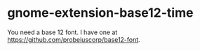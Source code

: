 # gnome-extension-base12-time

You need a base 12 font. I have one at https://github.com/probeiuscorp/base12-font.
